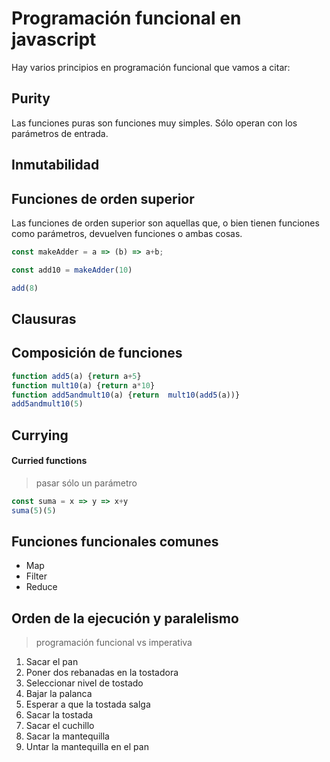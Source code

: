 # Programación funcional en javascript

Hay varios principios en programación funcional que vamos a citar:

## Purity

Las funciones puras son funciones muy simples. Sólo operan con los parámetros de entrada.

## Inmutabilidad



## Funciones de orden superior

Las funciones de orden superior son aquellas que, o bien tienen funciones como parámetros, devuelven funciones o ambas cosas.

```javascript
const makeAdder = a => (b) => a+b;

const add10 = makeAdder(10)

add(8)
```

## Clausuras


## Composición de funciones

```javascript
function add5(a) {return a+5}
function mult10(a) {return a*10}
function add5andmult10(a) {return  mult10(add5(a))}
add5andmult10(5)
```


## Currying

#### Curried functions

> pasar sólo un parámetro


```javascript
const suma = x => y => x+y
suma(5)(5)
```

## Funciones funcionales comunes
- Map
- Filter
- Reduce


## Orden de la ejecución y paralelismo 
> programación funcional vs imperativa

1. Sacar el pan
2. Poner dos rebanadas en la tostadora
3. Seleccionar nivel de tostado
4. Bajar la palanca
5. Esperar a que la tostada salga
6. Sacar la tostada
7. Sacar el cuchillo
8. Sacar la mantequilla
9. Untar la mantequilla en el pan